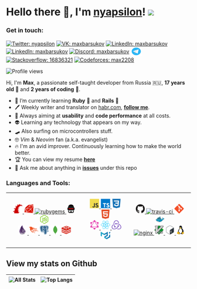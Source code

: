 # Hello there 👋, I'm [nyapsilon](https://maxbarsukov.github.io)!  <img src="https://github.com/TheDudeThatCode/TheDudeThatCode/blob/master/Assets/Earth.gif" width="24px">

### Get in touch: <span align="left">
<a href="https://twitter.com/nyapsilon" target="blank"><img align="center" src="https://raw.githubusercontent.com/rahuldkjain/github-profile-readme-generator/master/src/images/icons/Social/twitter.svg" alt="Twitter: nyapsilon" height="20" width="30" /></a>
<a href="https://vk.com/maxbarsukov" target="blank"><img align="center" src="https://raw.githubusercontent.com/rahuldkjain/github-profile-readme-generator/master/src/images/icons/Social/vk.svg" alt="VK: maxbarsukov" height="25" width="30" /></a>
<a href="https://linkedin.com/in/maxbarsukov" target="blank"><img align="center" src="https://raw.githubusercontent.com/rahuldkjain/github-profile-readme-generator/master/src/images/icons/Social/linked-in-alt.svg" alt="LinkedIn: maxbarsukov" height="20" width="30" /></a>
<a href="https://github.com/maxbarsukov" target="blank"><img align="center" src="https://raw.githubusercontent.com/rahuldkjain/github-profile-readme-generator/master/src/images/icons/Social/github.svg" alt="LinkedIn: maxbarsukov" height="22" width="30" /></a>
<a href="https://discordapp.com/users/nyapsilon#7581" target="blank"><img align="center" src="https://raw.githubusercontent.com/rahuldkjain/github-profile-readme-generator/master/src/images/icons/Social/discord.svg" alt="Discord: maxbarsukov" height="22" width="30" /></a>
<a href="https://t.me/maxbarsukov" target="blank"><img align="center" src="https://raw.githubusercontent.com/AliSawari/github-profile-readme-generator/master/src/images/icons/Social/telegram.svg" alt="Telegram: maxbarsukov" height="25" width="30" /></a>
<a href="https://stackoverflow.com/users/16836321/nyapsilon" target="blank"><img align="center" src="https://raw.githubusercontent.com/rahuldkjain/github-profile-readme-generator/master/src/images/icons/Social/stack-overflow.svg" alt="Stackoverflow: 16836321" height="20" width="32" /></a>
<a href="https://codeforces.com/profile/max2208" target="blank"><img align="center" src="https://raw.githubusercontent.com/rahuldkjain/github-profile-readme-generator/master/src/images/icons/Social/codeforces.svg" alt="Codeforces: max2208" height="24" width="20" /></a>
</span>
<br/>

![Profile views](https://komarev.com/ghpvc/?username=maxbarsukov&style=flat-square)

Hi, I'm **Max**, a passionate self-taught developer from Russia 🇷🇺, **17 years old** 👶 and **2 years of coding** 🧐.

* 🌱 I’m currently learning **Ruby** 💎 and **Rails** 🚈
* 🖊️ Weekly writer and translator on [habr.com](https://habr.com), [**follow me**](https://habr.com/ru/users/maxbarsukov/).
* 💫 Always aiming at **usability** and **code performance** at all costs.
* 👽 Learning any technology that appears on my way.
* 🛹 Also surfing on microcontrollers stuff.
* 🤓 *Vim* & *Neovim* fan (a.k.a. evangelist)
* 🔥 I'm an avid improver. Continuously learning how to make the world better.
* 🏆 You can view my resume [**here**](https://maxbarsukov.netlify.app/)
* 💬 Ask me about anything in [**issues**](https://github.com/maxbarsukov/maxbarsukov/issues) under this repo


<h3 align="left">Languages and Tools:</h3>

<table>
  <tr>
    <td align="center">
      <p align="center">
        <a href="https://rubyonrails.org/" target="_blank" rel="noreferrer">
          <img src="https://raw.githubusercontent.com/devicons/devicon/master/icons/rails/rails-plain.svg" alt="rails" width="26" height="26" />
        </a>
        <a href="https://www.ruby-lang.org/" target="_blank" rel="noreferrer">
          <img src="https://raw.githubusercontent.com/devicons/devicon/master/icons/ruby/ruby-plain.svg" alt="ruby" width="26" height="26" />
        </a>
        <a href="https://rubygems.org/" target="_blank" rel="noreferrer">
          <img src="https://raw.githubusercontent.com/detain/svg-logos/780f25886640cef088af994181646db2f6b1a3f8/svg/rubygems.svg" alt="rubygems" width="26" height="26" />
        </a>
        <a href="https://rubocop.org/" target="_blank" rel="noreferrer">
          <img src="https://raw.githubusercontent.com/vscode-icons/vscode-icons/5628062179754442985d4a4e047501adaaf9491f/icons/file_type_light_rubocop.svg" alt="rubocop" width="26" height="26" />
        </a>
         <a href="https://nodejs.org/en/" target="_blank" rel="noreferrer">
          <img src="https://raw.githubusercontent.com/devicons/devicon/master/icons/nodejs/nodejs-plain.svg" alt="nodejs" width="26" height="26" />
        </a>
        <br/>
        <a href="https://elixir-lang.org/" target="_blank" rel="noreferrer">
          <img src="https://github.com/devicons/devicon/blob/master/icons/elixir/elixir-original.svg" alt="elixir" width="26" height="26" />
        </a>
        <a href="https://www.phoenixframework.org/" target="_blank" rel="noreferrer">
          <img src="https://github.com/devicons/devicon/blob/master/icons/phoenix/phoenix-original.svg" alt="phoenix" width="26" height="26" />
        </a>
        <a href="https://www.postgresql.org/" target="_blank" rel="noreferrer">
          <img src="https://raw.githubusercontent.com/devicons/devicon/master/icons/postgresql/postgresql-plain.svg" alt="postgresql" width="26" height="26" />
        </a>
        <a href="https://www.mongodb.com/" target="_blank" rel="noreferrer">
          <img src="https://raw.githubusercontent.com/devicons/devicon/master/icons/mongodb/mongodb-plain.svg" alt="mongodb" width="26" height="26" />
        </a>
        <a href="https://redis.io/" target="_blank" rel="noreferrer">
          <img src="https://raw.githubusercontent.com/devicons/devicon/master/icons/redis/redis-plain.svg" alt="redis" width="26" height="26" />
        </a>
      </p>
    </td>
    <td align="center">
      <p align="center">
        <a href="https://developer.mozilla.org/docs/Web/JavaScript" target="_blank" rel="noreferrer">
          <img src="https://raw.githubusercontent.com/devicons/devicon/master/icons/javascript/javascript-original.svg" alt="javascript" width="26" height="26" />
        </a>
        <a href="https://www.typescriptlang.org/" target="_blank" rel="noreferrer">
          <img src="https://raw.githubusercontent.com/devicons/devicon/master/icons/typescript/typescript-plain.svg" alt="typescript" width="26" height="26" />
        </a>
        <a href="https://www.w3schools.com/css/" target="_blank" rel="noreferrer">
          <img src="https://raw.githubusercontent.com/devicons/devicon/master/icons/css3/css3-plain.svg" alt="css3" width="26" height="26" />
        </a>
        <a href="https://www.w3.org/html/" target="_blank" rel="noreferrer">
          <img src="https://raw.githubusercontent.com/devicons/devicon/master/icons/html5/html5-plain.svg" alt="html5" width="26" height="26" />
        </a>
        <br/>
        <a href="https://graphql.org/" target="_blank" rel="noreferrer">
          <img src="https://raw.githubusercontent.com/devicons/devicon/master/icons/graphql/graphql-plain.svg" alt="graphql" width="26" height="26" />
        </a>
        <a href="https://reactjs.org/" target="_blank" rel="noreferrer">
          <img src="https://raw.githubusercontent.com/devicons/devicon/master/icons/react/react-original.svg" alt="react" width="26" height="26" />
        </a>
        <a href="https://redux.js.org/" target="_blank" rel="noreferrer">
          <img src="https://raw.githubusercontent.com/devicons/devicon/master/icons/redux/redux-original.svg" alt="redux" width="26" height="26" />
        </a>
        <a href="https://mui.com/" target="_blank" rel="noreferrer">
          <img src="https://raw.githubusercontent.com/devicons/devicon/master/icons/materialui/materialui-original.svg" alt="materialui" width="26" height="26" />
        </a>
      </p>
    </td>
    <td align="center">
      <p align="center">
        <a href="https://github.com/features/actions" target="_blank" rel="noreferrer">
          <img src="https://github.com/devicons/devicon/blob/master/icons/github/github-original.svg" alt="github-actions" width="26" height="26" />
        </a>
        <a href="https://travis-ci.org/" target="_blank" rel="noreferrer">
          <img src="https://www.vectorlogo.zone/logos/travis-ci/travis-ci-icon.svg" alt="travis-ci" width="26" height="26" />
        </a>
        <a href="https://git-scm.com/" target="_blank" rel="noreferrer">
          <img src="https://raw.githubusercontent.com/devicons/devicon/master/icons/git/git-original.svg" alt="git" width="26" height="26" />
        </a>
        <a href="https://www.docker.com/" target="_blank" rel="noreferrer">
          <img src="https://raw.githubusercontent.com/devicons/devicon/master/icons/docker/docker-original.svg" alt="docker" width="26" height="26" />
        </a>
        <br/>
        <a href="https://nginx.org/" target="_blank" rel="noreferrer">
          <img src="https://www.vectorlogo.zone/logos/nginx/nginx-icon.svg" alt="nginx" width="26" height="26" />
        </a>
        <a href="https://www.vim.org/" target="_blank" rel="noreferrer">
          <img src="https://raw.githubusercontent.com/devicons/devicon/master/icons/vim/vim-original.svg" alt="vim" width="26" height="26" />
        </a>
        <a href="https://www.gnu.org/software/bash/" target="_blank" rel="noreferrer">
          <img src="https://raw.githubusercontent.com/devicons/devicon/master/icons/bash/bash-original.svg" alt="bash" width="26" height="26" />
        </a>
        <a href="https://www.linux.org/" target="_blank" rel="noreferrer">
          <img src="https://raw.githubusercontent.com/github/explore/80688e429a7d4ef2fca1e82350fe8e3517d3494d/topics/linux/linux.png" alt="linux" width="26" height="26" />
        </a>
      </p>
    </td>
  </tr>
</table>

<!-- ## <img src="https://media.giphy.com/media/VgCDAzcKvsR6OM0uWg/giphy.gif" width="50">View my stats on Github -->
## View my stats on Github

| <img align="center" src="https://github-readme-stats.vercel.app/api?username=maxbarsukov&show_icons=true&include_all_commits=true&count_private=true&hide=contribs&private=true&hide_border=true" alt="All Stats" /> | <img align="center" src="https://github-readme-stats.vercel.app/api/top-langs/?username=maxbarsukov&layout=compact&langs_count=6&hide_border=true" alt="Top Langs" /> |
| ------------- | ------------- |

